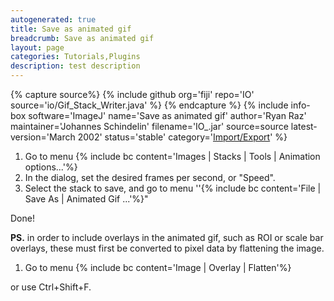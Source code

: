 ```yaml
---
autogenerated: true
title: Save as animated gif
breadcrumb: Save as animated gif
layout: page
categories: Tutorials,Plugins
description: test description
---
```



{% capture source%}
{% include github org='fiji' repo='IO' source='io/Gif\_Stack\_Writer.java' %}
{% endcapture %}
{% include info-box software='ImageJ' name='Save as animated gif' author='Ryan Raz' maintainer='Johannes Schindelin' filename='IO\_.jar' source=source latest-version='March 2002' status='stable' category='[Import/Export](Category_Import-Export)' %}

1.  Go to menu {% include bc content='Images | Stacks | Tools | Animation options...'%}
2.  In the dialog, set the desired frames per second, or "Speed".
3.  Select the stack to save, and go to menu ''{% include bc content='File | Save As | Animated Gif ...'%}"

Done!

**PS.** in order to include overlays in the animated gif, such as ROI or scale bar overlays, these must first be converted to pixel data by flattening the image.

1.  Go to menu {% include bc content='Image | Overlay | Flatten'%}

or use Ctrl+Shift+F.

 

